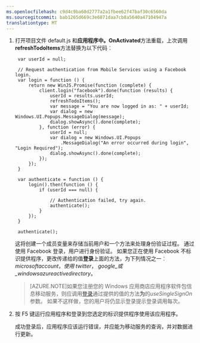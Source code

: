```yaml
---
ms.openlocfilehash: c9d4c9ba60d2777a2a1fbee62f47baf30c6560da
ms.sourcegitcommit: bab1265d669c3e6871daa7cb8a5640a47104947a
translationtype: MT
---
```



1. 打开项目文件 default.js 和**应用程序中。OnActivated**方法重载，上次调用**refreshTodoItems**方法替换为以下代码︰ 
    
        var userId = null;

        // Request authentication from Mobile Services using a Facebook login.
        var login = function () {
            return new WinJS.Promise(function (complete) {
                client.login("facebook").done(function (results) {
                    userId = results.userId;
                    refreshTodoItems();
                    var message = "You are now logged in as: " + userId;
                    var dialog = new Windows.UI.Popups.MessageDialog(message);
                    dialog.showAsync().done(complete);
                }, function (error) {
                    userId = null;
                    var dialog = new Windows.UI.Popups
                        .MessageDialog("An error occurred during login", "Login Required");
                    dialog.showAsync().done(complete);
                });
            });
        }            

        var authenticate = function () {
            login().then(function () {
                if (userId === null) {

                    // Authentication failed, try again.
                    authenticate();
                }
            });
        }

        authenticate();

    这将创建一个成员变量来存储当前用户和一个方法来处理身份验证过程。 通过使用 Facebook 登录，用户进行身份验证。 如果您正在使用 Facebook 不标识提供程序，更改传递给的值<strong>登录</strong>上面的方法，为下列情况之一︰ _microsoftaccount_，_使用 twitter_， _google_或_windowsazureactivedirectory_。

    >[AZURE.NOTE]如果您注册您的 Windows 应用商店应用程序软件包信息移动服务，则应调用<a href="http://go.microsoft.com/fwlink/p/?LinkId=322050" target="_blank">登录</a>通过提供的值的方法<strong>为</strong>的<em>useSingleSignOn</em>参数。 如果不这样做，您的用户将仍显示登录提示登录调用每次。

2. 按 F5 键运行应用程序和登录到您选定的标识提供程序使用该应用程序。 

    成功登录后，应用程序应该运行错误，并应能为移动服务的查询，并对数据进行更新。